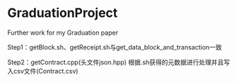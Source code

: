 # GraduationProject
Further work for my Graduation paper

Step1：getBlock.sh、getReceipt.sh与get_data_block_and_transaction一致

Step2：getContract.cpp(头文件json.hpp)
根据.sh获得的元数据进行处理并且写入csv文件(Contract.csv)